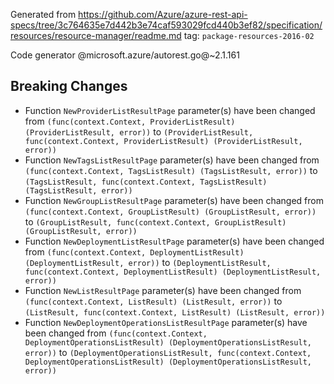 Generated from https://github.com/Azure/azure-rest-api-specs/tree/3c764635e7d442b3e74caf593029fcd440b3ef82/specification/resources/resource-manager/readme.md tag: `package-resources-2016-02`

Code generator @microsoft.azure/autorest.go@~2.1.161

## Breaking Changes

- Function `NewProviderListResultPage` parameter(s) have been changed from `(func(context.Context, ProviderListResult) (ProviderListResult, error))` to `(ProviderListResult, func(context.Context, ProviderListResult) (ProviderListResult, error))`
- Function `NewTagsListResultPage` parameter(s) have been changed from `(func(context.Context, TagsListResult) (TagsListResult, error))` to `(TagsListResult, func(context.Context, TagsListResult) (TagsListResult, error))`
- Function `NewGroupListResultPage` parameter(s) have been changed from `(func(context.Context, GroupListResult) (GroupListResult, error))` to `(GroupListResult, func(context.Context, GroupListResult) (GroupListResult, error))`
- Function `NewDeploymentListResultPage` parameter(s) have been changed from `(func(context.Context, DeploymentListResult) (DeploymentListResult, error))` to `(DeploymentListResult, func(context.Context, DeploymentListResult) (DeploymentListResult, error))`
- Function `NewListResultPage` parameter(s) have been changed from `(func(context.Context, ListResult) (ListResult, error))` to `(ListResult, func(context.Context, ListResult) (ListResult, error))`
- Function `NewDeploymentOperationsListResultPage` parameter(s) have been changed from `(func(context.Context, DeploymentOperationsListResult) (DeploymentOperationsListResult, error))` to `(DeploymentOperationsListResult, func(context.Context, DeploymentOperationsListResult) (DeploymentOperationsListResult, error))`
